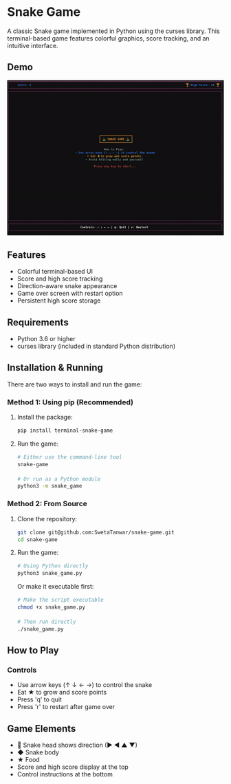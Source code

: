 # Snake Game

A classic Snake game implemented in Python using the curses library. This terminal-based game features colorful graphics, score tracking, and an intuitive interface.

## Demo

![Snake Game Demo](https://raw.githubusercontent.com/SwetaTanwar/snake-game/main/demo/snake-game-demo.gif)

## Features

- Colorful terminal-based UI
- Score and high score tracking
- Direction-aware snake appearance
- Game over screen with restart option
- Persistent high score storage

## Requirements

- Python 3.6 or higher
- curses library (included in standard Python distribution)

## Installation & Running

There are two ways to install and run the game:

### Method 1: Using pip (Recommended)

1. Install the package:
   ```bash
   pip install terminal-snake-game
   ```

2. Run the game:
   ```bash
   # Either use the command-line tool
   snake-game

   # Or run as a Python module
   python3 -m snake_game
   ```

### Method 2: From Source

1. Clone the repository:
   ```bash
   git clone git@github.com:SwetaTanwar/snake-game.git
   cd snake-game
   ```

2. Run the game:
   ```bash
   # Using Python directly
   python3 snake_game.py
   ```

   Or make it executable first:
   ```bash
   # Make the script executable
   chmod +x snake_game.py
   
   # Then run directly
   ./snake_game.py
   ```

## How to Play

### Controls
- Use arrow keys (↑ ↓ ← →) to control the snake
- Eat ★ to grow and score points
- Press 'q' to quit
- Press 'r' to restart after game over

## Game Elements

- 🐍 Snake head shows direction (▶ ◀ ▲ ▼)
- ◆ Snake body
- ★ Food
- Score and high score display at the top
- Control instructions at the bottom 